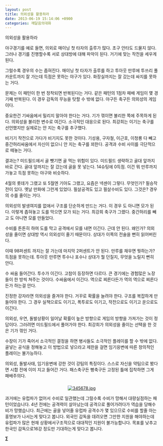 ```yaml
---
layout: post
title: 의외성을 활용하라
date: 2013-06-19 15:14:06 +0900
categories: 깨달음의대화
---
```

의외성을 활용하라 


  


야구경기를 예로 들면, 의외로 매이닝 첫 타자의 출루가 많다. 초구 안타도 드물지 않다. 그러나 경기를 진행할수록 서로 상대방에 대해 파악이 된다. 거기에 맞는 작전을 세우게 된다. 


  


그럴수록 경우의 수는 좁혀진다. 매이닝 첫 타자가 출루를 하고 투아웃 만루에 투쓰리 풀카운트까지 잘 가는데 득점은 못하는 야구가 있다. 화장실까지는 잘 갔는데 싸지를 못하는 거다. 


  


문제는 이 패턴이 한 번 정착되면 반복된다는 거다. 같은 패턴의 1점차 패배 게임이 몇 경기째 반복된다. 이 경우 감독의 무능을 탓할 수 밖에 없다. 야구든 축구든 의외성의 게임이다. 


  


중요한건 기싸움에서 밀리지 말아야 한다는 거다. 기가 꺾이면 불리한 쪽에 주목하게 된다. 의외성을 불리한 변수로 여긴다. 소극적인 대응으로 된다. 최강희는 이기는 축구를 선언했지만 실제로는 안 지는 축구를 추구했다. 


  


비기기 작전으로 가다가 비기지도 못한 것이다. 기성용, 구자철, 이근호, 이청룡 다 빼고 중간허리싸움에서 자신이 없으니 안 지는 축구를 꾀한다. 공격과 수비 사이를 극단적으로 떼놓는 거다. 


  


결과는? 미드필드에서 골 뺏기면 골 먹는 위험이 있다. 미드필드 생략하고 골대 앞까지 바로 간다. 골대 앞까지는 잘 갔는데 골을 못 넣는다. 14슈팅에 0득점. 이건 뭐 만루까지 가놓고 득점 못하는 야구와 비슷하다. 


  


4월의 롯데가 그랬고 또 5월엔 기아도 그랬고, 요즘은 넥센이 그렇다. 무엇인가? 필승작전이 있다. 옛날 만화에 그런게 있었다. 필살공격도 있고 필살수비도 있다. 그것은? 경우의 수를 줄이는 거다.


  


의외성의 발생여지를 없애서 구조를 단순하게 만드는 거다. 이 경우 도 아니면 모가 된다. 이렇게 좁혀놓고 도를 막으면 모가 되는 거다. 최강희 축구가 그랬다. 중간허리를 빼고 도 아니면 모를 만들었다. 


  


수비를 튼튼히 하여 도를 막고 공격에서 모를 내면 이긴다. 근데 안 된다. 왜인가? 의외성을 줄이면 상대방 역시 의외성이 줄기 때문이다. 상대가 이쪽의 전술을 뻔히 읽어버린다. 


  


이때 98퍼센트 까지는 잘 가는데 마지막 2퍼센트가 안 된다. 만루를 채우면 뭣하는가? 득점을 못하는데. 투아웃 만루면 투수나 포수나 상대가 뭘 던질지, 무엇을 노릴지 뻔히 안다. 


  


수 싸움 들어간다. 투수가 이긴다. 고참이 등장하면 다르다. 큰 경기에는 경험많은 노장들이 한 방씩 쳐주는 것이다. 수싸움에서 이긴다. 역으로 찌른다든가 역의 역으로 찌른다든가 하는걸 안다. 


  


진정한 강자라면 의외성을 즐겨야 한다. 거꾸로 확률을 늘려야 한다. 구조를 복잡하게 만들어야 한다. 그 경우 실책으로도 이기고, 폭투로도 이기고, 작전으로도 이기고 운으로도 이긴다. 


  


의외성, 우연, 돌발상황이 일어날 확률이 높은 방향으로 게임의 방향을 가져가는 것이 정답이다. 그러려면 미드필드에서 풀어가야 한다. 최강희가 의외성을 줄이는 선택을 한 것은 기가 꺾인 거다. 


  


수장이 기가 죽어서 소극적인 결정을 하면 병사들도 소극적인 플레이를 할 수 밖에 없다. 골넣는 공식을 정해놓고 이 방법으로 넣으라고 제한을 걸면 임기응변에 따른 창의적인 플레이는 불가능하다. 


  


의외성, 돌발사태, 임기응변에 강한 것이 강팀의 특징이다. 스스로 자신을 약팀으로 봤다면 시합 전에 이미 지고 들어간 거다. 패스축구든 뻥축구든 고정된 틀에 집착하면 그게 패배주의다. 


  




 ###


  




<p align="center">
  <a href="?mid=DonOh"><img alt="345678.jpg" src="assets/attach/images/198/727/315/55.JPG" /> <br /></a> 
  
  <p>
  </p> 과거에는 유럽파가 없어서 수비로 일관했는데 그럴수록 수비가 망해서 대량실점하는 패턴이었습니다. 4년 전에는 공격력이 살아났는데 공격으로 풀어가려다가 역습을 당해수비가 망했습니다. 최근에는 골을 넣어줄 유럽파 공격수가 몇 있으므로 수비를 할줄 아는 홍명보가 나서는게 맞다고 봅니다. 외국인 감독을 데려오면 그만한 지원을 해야하는데 유럽파가 많은 현재 상황에서구조적으로 대대적인 지원이 불가능합니다. 목표를 낮추고 한국인 감독으로16강 정도만 기대하는게 맞다고 봅니다. 
  
  <p>
  </p>
  
  <p>
    <b>∑</b> <br /><br />
  </p>
  
  <p>
  </p>
  
  <p>
  </p>
  
  <p>
  </p>
  
  <p>
  </p>
  
  <p>
  </p>
  
  <p>
  </p>
  
  <p>
  </p>
  
  <p>
  </p>
  
  <p>
  </p>
</p>
